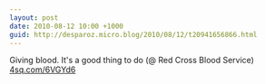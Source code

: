 ```yaml
---
layout: post
date: 2010-08-12 10:00 +1000
guid: http://desparoz.micro.blog/2010/08/12/t20941656866.html
---
```

Giving blood. It's a good thing to do (@ Red Cross Blood Service) [4sq.com/6VGYd6](http://4sq.com/6VGYd6)
